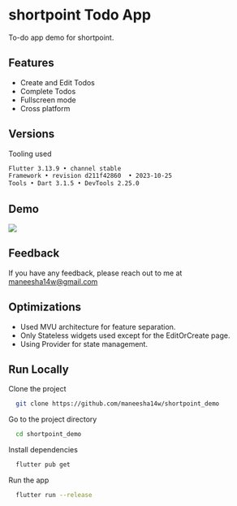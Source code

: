 
# shortpoint Todo App

To-do app demo for shortpoint.


## Features

- Create and Edit Todos
- Complete Todos
- Fullscreen mode
- Cross platform


## Versions

Tooling used 

```bash
Flutter 3.13.9 • channel stable 
Framework • revision d211f42860  • 2023-10-25 
Tools • Dart 3.1.5 • DevTools 2.25.0
```
    
## Demo

 <img src="https://github.com/maneesha14w/shortpoint_demo/blob/049fb8b16cb77f83ca35e2bab729776f05eefb3e/demo.gif"/>


## Feedback

If you have any feedback, please reach out to me at maneesha14w@gmail.com


## Optimizations

- Used MVU architecture for feature separation.
- Only Stateless widgets used except for the EditOrCreate page.
- Using Provider for state management.


## Run Locally

Clone the project

```bash
  git clone https://github.com/maneesha14w/shortpoint_demo
```

Go to the project directory

```bash
  cd shortpoint_demo
```

Install dependencies

```bash
  flutter pub get 
```

Run the app

```bash
  flutter run --release
```


